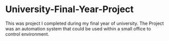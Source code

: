# University-Final-Year-Project
This was project I completed during my final year of university. The Project was an automation system that could be used within a small office to control environment.
